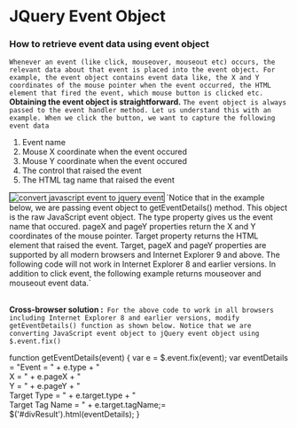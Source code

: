 # JQuery Event Object
### How to retrieve event data using event object
`Whenever an event (like click, mouseover, mouseout etc) occurs, the relevant data about that event is placed into the event object. For example, the event object contains event data like, the X and Y coordinates of the mouse pointer when the event occurred, the HTML element that fired the event, which mouse button is clicked etc.`
**Obtaining the event object is straightforward.**
`The event object is always passed to the event handler method. Let us understand this with an example. When we click the button, we want to capture the following event data`
1. Event name
2. Mouse X coordinate when the event occured
3. Mouse Y coordinate when the event occured
4. The control that raised the event
5. The HTML tag name that raised the event

<img alt="convert javascript event to jquery event" border="1" src="http://4.bp.blogspot.com/-ZcyUpyokPFg/VTvkUYcqMUI/AAAAAAAAaq8/59jueEbMZUU/s1600/convert%2Bjavascript%2Bevent%2Bto%2Bjquery%2Bevent.png">
`Notice that in the example below, we are passing event object to getEventDetails() method. This object is the raw JavaScript event object. The type property gives us the event name that occured. pageX and pageY properties return the X and Y coordinates of the mouse pointer. Target property returns the HTML element that raised the event. Target, pageX and pageY properties are supported by all modern browsers and Internet Explorer 9 and above. The following code will not work in Internet Explorer 8 and earlier versions. In addition to click event, the following example returns mouseover and mouseout event data.`</br>

 <script></br>
        $(document).ready(function () {</br>
          var result = '';</br>
          $("#btnObject").on('click mouseover mouseout mouseleave keypress',function(event){</br>
              getEventDetails(event)</br>
          })</br>
          function getEventDetails(event){</br>
            var data = 'Event : '+event.type  +</br>
                        'X : '+event.pageX +</br>
                        'Y : '+event.pageY +</br>
                        'Target type : '+event.target.type +</br>
                        'Target Tag Name :'+event.target.tagName+
                        ' Data : '+event.target.value</br>
                    $('#result').html(data);  </br>
          }</br>
        })</br>
    </script></br>
    
**Cross-browser solution :**` For the above code to work in all browsers including Internet Explorer 8 and earlier versions, modify getEventDetails() function as shown below. Notice that we are converting JavaScript event object to jQuery event object using $.event.fix()`

function getEventDetails(event) {
    var e = $.event.fix(event);
    var eventDetails = "Event = " + e.type +
                        "<br/> X = " + e.pageX +
                        "<br/>Y = " + e.pageY +
                        "<br/>Target Type = " + e.target.type +
                        "<br/>Target Tag Name = " + e.target.tagName;=
    $('#divResult').html(eventDetails);
}
